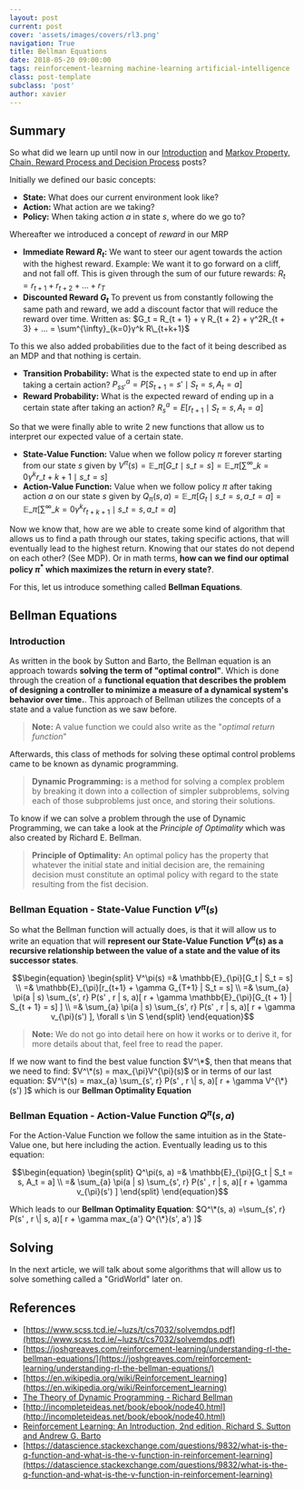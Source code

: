 ```yaml
---
layout: post
current: post
cover: 'assets/images/covers/rl3.png'
navigation: True
title: Bellman Equations
date: 2018-05-20 09:00:00
tags: reinforcement-learning machine-learning artificial-intelligence
class: post-template
subclass: 'post'
author: xavier
---
```


## Summary

So what did we learn up until now in our [Introduction](/rl-intro) and [Markov Property, Chain, Reward Process and Decision Process](/markov-property-chain-reward-decision) posts?

Initially we defined our basic concepts:

* **State:** What does our current environment look like?
* **Action:** What action are we taking?
* **Policy:** When taking action $a$ in state $s$, where do we go to?

Whereafter we introduced a concept of *reward* in our MRP

* **Immediate Reward $R_t$:** We want to steer our agent towards the action with the highest reward. Example: We want it to go forward on a cliff, and not fall off. This is given through the sum of our future rewards: $R_t = r_{t + 1} + r_{t + 2} + ... + r_T$
* **Discounted Reward $G_t$** To prevent us from constantly following the same path and reward, we add a discount factor that will reduce the reward over time. Written as: $G_t = R_{t + 1} + γ R_{t + 2} + γ^2R_{t + 3} + ... = \sum^{\infty}_{k=0}γ^k R\_{t+k+1}$

To this we also added probabilities due to the fact of it being described as an MDP and that nothing is certain.

* **Transition Probability:** What is the expected state to end up in after taking a certain action? $P_{ss'}^a = P[S_{t+1} = s' \mid S_t = s, A_t = a]$
* **Reward Probability:** What is the expected reward of ending up in a certain state after taking an action? $R_s^a = E[r_{t+1} \mid S_t = s, A_t = a]$

So that we were finally able to write 2 new functions that allow us to interpret our expected value of a certain state.

* **State-Value Function:** Value when we follow policy $\pi$ forever starting from our state $s$ given by $V^{\pi}(s) = \mathbb{E}\_{\pi}[G\_t \mid s\_t = s] = \mathbb{E}\_{\pi}[\sum^{\infty}\_{k=0}γ^kr\_{t+k+1} \mid s\_t=s]$
* **Action-Value Function:** Value when we follow policy $\pi$ after taking action $a$ on our state $s$ given by $Q_{\pi}(s, a) = \mathbb{E}\_{\pi}[G_t \mid s\_t = s, a\_t = a] = \mathbb{E}\_{\pi}[\sum^{\infty}\_{k=0}γ^kr_{t+k+1} \mid s\_t=s,a\_t=a]$

Now we know that, how are we able to create some kind of algorithm that allows us to find a path through our states, taking specific actions, that will eventually lead to the highest return. Knowing that our states do not depend on each other? (See MDP). Or in math terms, **how can we find our optimal policy $\pi^*$ which maximizes the return in every state?**.

For this, let us introduce something called **Bellman Equations**.

## Bellman Equations

### Introduction

As written in the book by Sutton and Barto, the Bellman equation is an approach towards **solving the term of "optimal control"**. Which is done through the creation of a **functional equation that describes the problem of designing a controller to minimize a measure of a dynamical system's behavior over time.**. This approach of Bellman utilizes the concepts of a state and a value function as we saw before.

> **Note:** A value function we could also write as the "*optimal return function*"

Afterwards, this class of methods for solving these optimal control problems came to be known as dynamic programming.

> **Dynamic Programming:** is a method for solving a complex problem by breaking it down into a collection of simpler subproblems, solving each of those subproblems just once, and storing their solutions.

To know if we can solve a problem through the use of Dynamic Programming, we can take a look at the *Principle of Optimality* which was also created by Richard E. Bellman.

> **Principle of Optimality:** An optimal policy has the property that whatever the initial state and initial decision are, the remaining decision must constitute an optimal policy with regard to the state resulting from the fist decision.

### Bellman Equation - State-Value Function $V^\pi(s)$

So what the Bellman function will actually does, is that it will allow us to write an equation that will **represent our State-Value Function $V^\pi(s)$ as a recursive relationship between the value of a state and the value of its successor states**.

$$\begin{equation}
\begin{split}
V^\pi(s) =& \mathbb{E}_{\pi}[G_t | S_t = s] \\
         =& \mathbb{E}_{\pi}[r_{t+1} + \gamma G_{T+1} | S_t = s] \\
         =& \sum_{a} \pi(a | s) \sum_{s', r} P(s' , r | s, a)[ r + \gamma \mathbb{E}_{\pi}[G_{t + 1} | S_{t + 1} = s] ] \\
         =& \sum_{a} \pi(a | s) \sum_{s', r} P(s' , r | s, a)[ r + \gamma v_{\pi}(s') ], \forall s \in S
\end{split}
\end{equation}$$

> **Note:** We do not go into detail here on how it works or to derive it, for more details about that, feel free to read the paper.

If we now want to find the best value function $V^\*$, then that means that we need to find: $V^\*(s) = max_{\pi}V^{\pi}(s)$ or in terms of our last equation: $V^\*(s) = max_{a} \sum_{s', r} P(s' , r \| s, a)[ r + \gamma V^{\*}(s') ]$ which is our **Bellman Optimality Equation**

### Bellman Equation - Action-Value Function $Q^\pi(s,a)$

For the Action-Value Function we follow the same intuition as in the State-Value one, but here including the action. Eventually leading us to this equation:

$$\begin{equation}
\begin{split}
Q^\pi(s, a) =& \mathbb{E}_{\pi}[G_t | S_t = s, A_t = a] \\
            =& \sum_{a} \pi(a | s) \sum_{s', r} P(s' , r | s, a)[ r + \gamma v_{\pi}(s') ]
\end{split}
\end{equation}$$

Which leads to our **Bellman Optimality Equation**: $Q^\*(s, a) =\sum_{s', r} P(s' , r \| s, a)[ r + \gamma  max_{a'} Q^{\*}(s', a') ]$

## Solving

In the next article, we will talk about some algorithms that will allow us to solve something called a "GridWorld" later on.

## References
* [https://www.scss.tcd.ie/~luzs/t/cs7032/solvemdps.pdf](https://www.scss.tcd.ie/~luzs/t/cs7032/solvemdps.pdf)
* [https://joshgreaves.com/reinforcement-learning/understanding-rl-the-bellman-equations/](https://joshgreaves.com/reinforcement-learning/understanding-rl-the-bellman-equations/)
* [https://en.wikipedia.org/wiki/Reinforcement_learning](https://en.wikipedia.org/wiki/Reinforcement_learning)
* [The Theory of Dynamic Programming - Richard Bellman](http://www.dtic.mil/dtic/tr/fulltext/u2/604386.pdf)
* [http://incompleteideas.net/book/ebook/node40.html](http://incompleteideas.net/book/ebook/node40.html)
* [Reinforcement Learning: An Introduction, 2nd edition, Richard S. Sutton and Andrew G. Barto](https://drive.google.com/file/d/1xeUDVGWGUUv1-ccUMAZHJLej2C7aAFWY/view)
* [https://datascience.stackexchange.com/questions/9832/what-is-the-q-function-and-what-is-the-v-function-in-reinforcement-learning](https://datascience.stackexchange.com/questions/9832/what-is-the-q-function-and-what-is-the-v-function-in-reinforcement-learning)